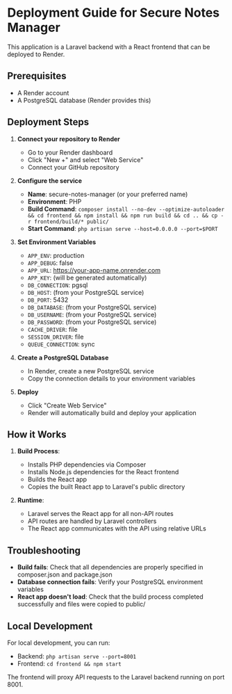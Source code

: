 # Deployment Guide for Secure Notes Manager

This application is a Laravel backend with a React frontend that can be deployed to Render.

## Prerequisites

- A Render account
- A PostgreSQL database (Render provides this)

## Deployment Steps

1. **Connect your repository to Render**
   - Go to your Render dashboard
   - Click "New +" and select "Web Service"
   - Connect your GitHub repository

2. **Configure the service**
   - **Name**: secure-notes-manager (or your preferred name)
   - **Environment**: PHP
   - **Build Command**: `composer install --no-dev --optimize-autoloader && cd frontend && npm install && npm run build && cd .. && cp -r frontend/build/* public/`
   - **Start Command**: `php artisan serve --host=0.0.0.0 --port=$PORT`

3. **Set Environment Variables**
   - `APP_ENV`: production
   - `APP_DEBUG`: false
   - `APP_URL`: https://your-app-name.onrender.com
   - `APP_KEY`: (will be generated automatically)
   - `DB_CONNECTION`: pgsql
   - `DB_HOST`: (from your PostgreSQL service)
   - `DB_PORT`: 5432
   - `DB_DATABASE`: (from your PostgreSQL service)
   - `DB_USERNAME`: (from your PostgreSQL service)
   - `DB_PASSWORD`: (from your PostgreSQL service)
   - `CACHE_DRIVER`: file
   - `SESSION_DRIVER`: file
   - `QUEUE_CONNECTION`: sync

4. **Create a PostgreSQL Database**
   - In Render, create a new PostgreSQL service
   - Copy the connection details to your environment variables

5. **Deploy**
   - Click "Create Web Service"
   - Render will automatically build and deploy your application

## How it Works

1. **Build Process**:
   - Installs PHP dependencies via Composer
   - Installs Node.js dependencies for the React frontend
   - Builds the React app
   - Copies the built React app to Laravel's public directory

2. **Runtime**:
   - Laravel serves the React app for all non-API routes
   - API routes are handled by Laravel controllers
   - The React app communicates with the API using relative URLs

## Troubleshooting

- **Build fails**: Check that all dependencies are properly specified in composer.json and package.json
- **Database connection fails**: Verify your PostgreSQL environment variables
- **React app doesn't load**: Check that the build process completed successfully and files were copied to public/

## Local Development

For local development, you can run:
- Backend: `php artisan serve --port=8001`
- Frontend: `cd frontend && npm start`

The frontend will proxy API requests to the Laravel backend running on port 8001. 